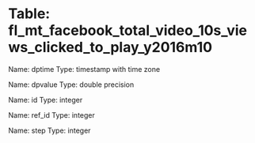 Table: fl_mt_facebook_total_video_10s_views_clicked_to_play_y2016m10
====================================================================

Name: dptime
Type: timestamp with time zone

Name: dpvalue
Type: double precision

Name: id
Type: integer

Name: ref_id
Type: integer

Name: step
Type: integer

